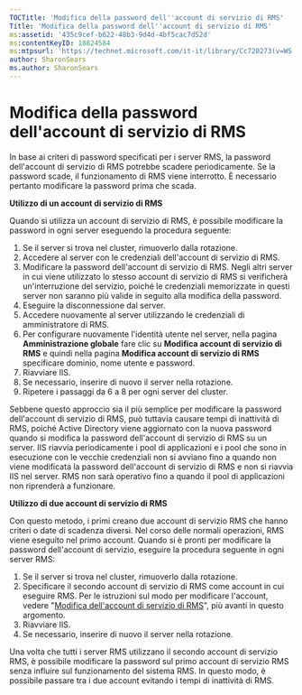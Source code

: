 ```yaml
---
TOCTitle: 'Modifica della password dell''account di servizio di RMS'
Title: 'Modifica della password dell''account di servizio di RMS'
ms:assetid: '435c9cef-b622-48b3-9d4d-4bf5cac7d52d'
ms:contentKeyID: 18824584
ms:mtpsurl: 'https://technet.microsoft.com/it-it/library/Cc720273(v=WS.10)'
author: SharonSears
ms.author: SharonSears
---
```


Modifica della password dell'account di servizio di RMS
=======================================================

In base ai criteri di password specificati per i server RMS, la password dell'account di servizio di RMS potrebbe scadere periodicamente. Se la password scade, il funzionamento di RMS viene interrotto. È necessario pertanto modificare la password prima che scada.

**Utilizzo di un account di servizio di RMS**

Quando si utilizza un account di servizio di RMS, è possibile modificare la password in ogni server eseguendo la procedura seguente:

1.  Se il server si trova nel cluster, rimuoverlo dalla rotazione.
2.  Accedere al server con le credenziali dell'account di servizio di RMS.
3.  Modificare la password dell'account di servizio di RMS.
    Negli altri server in cui viene utilizzato lo stesso account di servizio di RMS si verificherà un'interruzione del servizio, poiché le credenziali memorizzate in questi server non saranno più valide in seguito alla modifica della password.
4.  Eseguire la disconnessione dal server.
5.  Accedere nuovamente al server utilizzando le credenziali di amministratore di RMS.
6.  Per configurare nuovamente l'identità utente nel server, nella pagina **Amministrazione globale** fare clic su **Modifica account di servizio di RMS** e quindi nella pagina **Modifica account di servizio di RMS** specificare dominio, nome utente e password.
7.  Riavviare IIS.
8.  Se necessario, inserire di nuovo il server nella rotazione.
9.  Ripetere i passaggi da 6 a 8 per ogni server del cluster.

Sebbene questo approccio sia il più semplice per modificare la password dell'account di servizio di RMS, può tuttavia causare tempi di inattività di RMS, poiché Active Directory viene aggiornato con la nuova password quando si modifica la password dell'account di servizio di RMS su un server. IIS riavvia periodicamente i pool di applicazioni e i pool che sono in esecuzione con le vecchie credenziali non si avviano fino a quando non viene modificata la password dell'account di servizio di RMS e non si riavvia IIS nel server. RMS non sarà operativo fino a quando il pool di applicazioni non riprenderà a funzionare.

**Utilizzo di due account di servizio di RMS**

Con questo metodo, i primi creano due account di servizio RMS che hanno criteri o date di scadenza diversi. Nel corso delle normali operazioni, RMS viene eseguito nel primo account. Quando si è pronti per modificare la password dell'account di servizio, eseguire la procedura seguente in ogni server RMS:

1.  Se il server si trova nel cluster, rimuoverlo dalla rotazione.
2.  Specificare il secondo account di servizio di RMS come account in cui eseguire RMS. Per le istruzioni sul modo per modificare l'account, vedere "[Modifica dell'account di servizio di RMS](https://technet.microsoft.com/f257d66d-b823-41e4-bcb7-7c90eb295238)", più avanti in questo argomento.
3.  Riavviare IIS.
4.  Se necessario, inserire di nuovo il server nella rotazione.

Una volta che tutti i server RMS utilizzano il secondo account di servizio RMS, è possibile modificare la password sul primo account di servizio RMS senza influire sul funzionamento del sistema RMS. In questo modo, è possibile passare tra i due account evitando i tempi di inattività di RMS.
